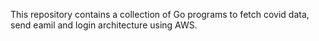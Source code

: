 This repository contains a collection of Go programs to fetch covid data, send eamil and login architecture using AWS.